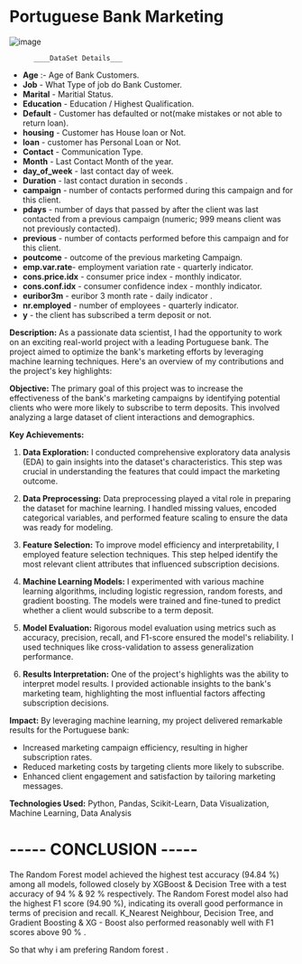 # Portuguese Bank Marketing
![image](https://github.com/alekha1234/Portuguese_Bank/assets/131946539/c0a0eb4a-aeee-46aa-be54-43749db06256)

          ____DataSet Details___
- **Age** :- Age of Bank Customers.
- **Job** - What Type of job do Bank Customer.
- **Marital** - Maritial Status.
- **Education** - Education / Highest Qualification.
- **Default** - Customer has defaulted or not(make mistakes or not able to return loan).
- **housing** - Customer has House loan or Not.
- **loan** - customer has Personal Loan or Not.
- **Contact** - Communication Type.
- **Month** - Last Contact Month of the year.
- **day_of_week** - last contact day of week.
- **Duration** - last contact duration in seconds .
- **campaign** - number of contacts performed during this campaign and for this client.
- **pdays** - number of days that passed by after the client was last contacted from a previous campaign (numeric; 999 means client was not previously contacted).
- **previous** - number of contacts performed before this campaign and for this client.
- **poutcome** - outcome of the previous marketing Campaign.
- **emp.var.rate**- employment variation rate - quarterly indicator. 
- **cons.price.idx** - consumer price index - monthly indicator.
- **cons.conf.idx** - consumer confidence index - monthly indicator.
- **euribor3m** - euribor 3 month rate - daily indicator .
- **nr.employed** - number of employees - quarterly indicator.
- **y** - the client has subscribed a term deposit or not.


**Description:**
As a passionate data scientist, I had the opportunity to work on an exciting real-world project with a leading Portuguese bank. The project aimed to optimize the bank's marketing efforts by leveraging machine learning techniques. Here's an overview of my contributions and the project's key highlights:

**Objective:**
The primary goal of this project was to increase the effectiveness of the bank's marketing campaigns by identifying potential clients who were more likely to subscribe to term deposits. This involved analyzing a large dataset of client interactions and demographics.

**Key Achievements:**
1. **Data Exploration:** I conducted comprehensive exploratory data analysis (EDA) to gain insights into the dataset's characteristics. This step was crucial in understanding the features that could impact the marketing outcome.

2. **Data Preprocessing:** Data preprocessing played a vital role in preparing the dataset for machine learning. I handled missing values, encoded categorical variables, and performed feature scaling to ensure the data was ready for modeling.

3. **Feature Selection:** To improve model efficiency and interpretability, I employed feature selection techniques. This step helped identify the most relevant client attributes that influenced subscription decisions.

4. **Machine Learning Models:** I experimented with various machine learning algorithms, including logistic regression, random forests, and gradient boosting. The models were trained and fine-tuned to predict whether a client would subscribe to a term deposit.

5. **Model Evaluation:** Rigorous model evaluation using metrics such as accuracy, precision, recall, and F1-score ensured the model's reliability. I used techniques like cross-validation to assess generalization performance.

6. **Results Interpretation:** One of the project's highlights was the ability to interpret model results. I provided actionable insights to the bank's marketing team, highlighting the most influential factors affecting subscription decisions.

**Impact:**
By leveraging machine learning, my project delivered remarkable results for the Portuguese bank:
- Increased marketing campaign efficiency, resulting in higher subscription rates.
- Reduced marketing costs by targeting clients more likely to subscribe.
- Enhanced client engagement and satisfaction by tailoring marketing messages.


**Technologies Used:** Python, Pandas, Scikit-Learn, Data Visualization, Machine Learning, Data Analysis

# ----- CONCLUSION -----

The Random Forest model achieved the highest test accuracy (94.84 %) among all models, followed closely by XGBoost & Decision Tree with a test accuracy of 94 % & 92 % respectively. The Random Forest model also had the highest F1 score (94.90 %), indicating its overall good performance in terms of precision and recall. K_Nearest Neighbour, Decision Tree, and Gradient Boosting & XG - Boost also performed reasonably well with F1 scores above 90 % .

So that why i am prefering Random forest .
